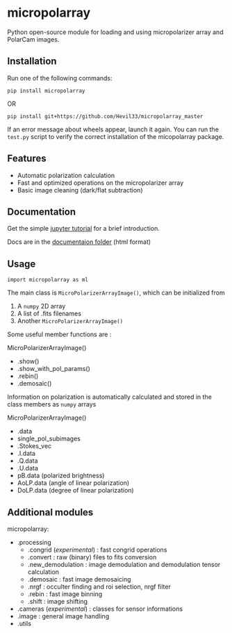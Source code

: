 # micropolarray

Python open-source module for loading and using micropolarizer array and PolarCam images.


## Installation 

Run one of the following commands:

```
pip install micropolarray
```

OR

```
pip install git+https://github.com/Hevil33/micropolarray_master
```

If an error message about wheels appear, launch it again.
You can run the `test.py` script to verify the correct installation of the micopolarray package.

## Features

- Automatic polarization calculation
- Fast and optimized operations on the micropolarizer array
- Basic image cleaning (dark/flat subtraction)


## Documentation

Get the simple [jupyter tutorial]() for a brief introduction.

Docs are in the [documentaion folder](https://github.com/Hevil33/micropolarray_master/tree/main/html/micropolarray) (html format)



## Usage

```
import micropolarray as ml
```

The main class is `MicroPolarizerArrayImage()`, which can be initialized from

1. A `numpy` 2D array 
2. A list of .fits filenames
3. Another `MicroPolarizerArrayImage()`


Some useful member functions are :

MicroPolarizerArrayImage()
- .show()
- .show_with_pol_params()
- .rebin()
- .demosaic()

Information on polarization is automatically calculated and stored in the class members as `numpy` arrays

MicroPolarizerArrayImage()
- .data
- single_pol_subimages
- .Stokes_vec
- .I.data
- .Q.data
- .U.data
- pB.data (polarized brightness)
- AoLP.data (angle of linear polarization)
- DoLP.data (degree of linear polarization)


## Additional modules

micropolarray:

- .processing
  - .congrid (_experimental_) : fast congrid operations
  - .convert : raw (binary) files to fits conversion
  - .new_demodulation : image demodulation and demodulation tensor calculation
  - .demosaic : fast image demosaicing
  - .nrgf : occulter finding and roi selection, nrgf filter
  - .rebin : fast image binning
  - .shift : image shifting
- .cameras (_experimental_) : classes for sensor informations
- .image : general image handling
- .utils 
